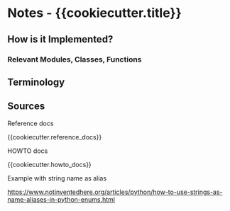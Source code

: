 # Notes - {{cookiecutter.title}}



## How is it Implemented?



### Relevant Modules, Classes, Functions



## Terminology



## Sources

Reference docs

{{cookiecutter.reference_docs}}

HOWTO docs

{{cookiecutter.howto_docs}}

Example with string name as alias

https://www.notinventedhere.org/articles/python/how-to-use-strings-as-name-aliases-in-python-enums.html
